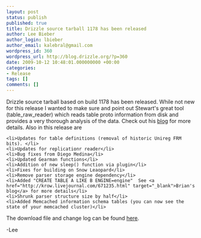 ```yaml
---
layout: post
status: publish
published: true
title: Drizzle source tarball 1178 has been released
author: Lee Bieber
author_login: lbieber
author_email: kalebral@gmail.com
wordpress_id: 360
wordpress_url: http://blog.drizzle.org/?p=360
date: 2009-10-12 10:48:01.000000000 +00:00
categories:
- Release
tags: []
comments: []
---
```

Drizzle source tarball based on build 1178 has been released.  While not new for this release I wanted to make sure and point out Stewart's great tool (table_raw_reader) which reads table proto information from disk and provides a very thorough analysis of the data. Check out his <a href="http://www.flamingspork.com/blog/2009/10/01/table_raw_reader-reading-the-table-proto-from-disk-and-examining-everything/" target="_blank">blog</a> for more details.  Also in  this release are

	<li>Updates for table definitions (removal of historic Unireg FRM bits). </li>
	<li>Updates for replicationr reader</li>
	<li>Bug fixes from Diego Medina</li>
	<li>Updated Gearman functions</li>
	<li>Addition of new sleep() function via plugin</li>
	<li>Fixes for building on Snow Leaopard</li>
	<li>Remove parser storage engine dependency</li>
	<li>Added "CREATE TABLE A LIKE B ENGINE=engine"  See <a href="http://krow.livejournal.com/671235.html" target="_blank">Brian's blog</a> for more details</li>
	<li>Shrunk parser structure size by half</li>
	<li>Added Memcached information schema tables (you can now see the state of your memcached cluster)</li>

The download file and change log can be found <a href="https://launchpad.net/drizzle/trunk/bell" target="_blank">here</a>.

-Lee
